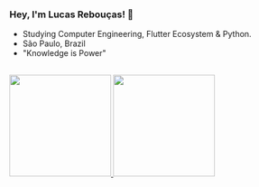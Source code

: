 ### Hey, I'm Lucas Rebouças! 👋

- Studying Computer Engineering, Flutter Ecosystem & Python.
- São Paulo, Brazil
- "Knowledge is Power"

##
  
 <div>
    <a href="https://github.com/LucasReb">
    <img height="180px" src= "https://github-readme-stats.vercel.app/api?username=LucasReb&count_private=true&show_icons=true&theme=midnight-purple&include_all_commits=true"/>
    <img height="180em" src="https://github-readme-stats.vercel.app/api/top-langs/?username=LucasReb&layout=compact&langs_count=5&theme=midnight-purple"/>
  </div>
  
##
